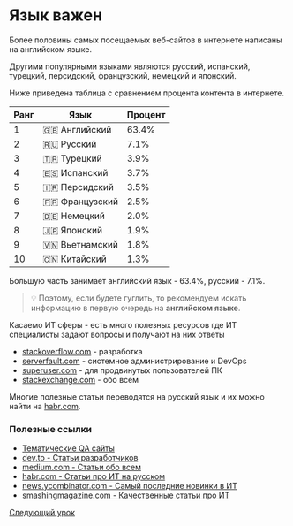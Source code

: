 # Язык важен

Более половины самых посещаемых веб-сайтов в интернете написаны на английском языке.

Другими популярными языками являются русский, испанский, турецкий, персидский, французский, немецкий и японский.

Ниже приведена таблица с сравнением процента контента в интернете.

| Ранг | Язык           | Процент |
| ---- | -------------- | ------- |
| 1    | 🇬🇧 Английский  | 63.4%   |
| 2    | 🇷🇺 Русский     | 7.1%    |
| 3    | 🇹🇷 Турецкий    | 3.9%    |
| 4    | 🇪🇸 Испанский   | 3.7%    |
| 5    | 🇮🇷 Персидский  | 3.5%    |
| 6    | 🇫🇷 Французский | 2.5%    |
| 7    | 🇩🇪 Немецкий    | 2.0%    |
| 8    | 🇯🇵 Японский    | 1.9%    |
| 9    | 🇻🇳 Вьетнамский | 1.8%    |
| 10   | 🇨🇳 Китайский   | 1.3%    |

Большую часть занимает английский язык - 63.4%, русский - 7.1%.

> 💡 Поэтому, если будете гуглить, то рекомендуем искать информацию в первую очередь на **английском языке**.

Касаемо ИТ сферы - есть много полезных ресурсов где ИТ специалисты задают вопросы и получают на них ответы

- [stackoverflow.com](https://stackoverflow.com) - разработка
- [serverfault.com](https://serverfault.com) - системное администрирование и DevOps
- [superuser.com](https://superuser.com) - для продвинутых пользователей ПК
- [stackexchange.com](https://stackexchange.com) - обо всем

Многие полезные статьи переводятся на русский язык и их можно найти на [habr.com](https://habr.com).

### Полезные ссылки

- [Тематические QA сайты](https://stackexchange.com/sites)
- [dev.to - Статьи разработчиков](https://dev.to/)
- [medium.com - Статьи обо всем](https://medium.com/)
- [habr.com - Статьи про ИТ на русском](https://habr.com/)
- [news.ycombinator.com - Самый последние новинки в ИТ](https://news.ycombinator.com/news)
- [smashingmagazine.com - Качественные статьи про ИТ](https://www.smashingmagazine.com/)

[Следующий урок](../STEP-3/README.md)
